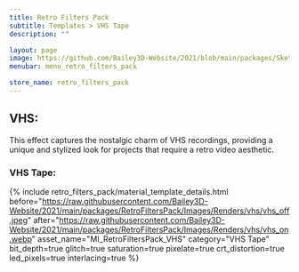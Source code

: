 ```yaml
---
title: Retro Filters Pack
subtitle: Templates > VHS Tape
description: ""

layout: page
image: https://github.com/Bailey3D-Website/2021/blob/main/packages/SketchIt/banner.png?raw=true
menubar: menu_retro_filters_pack

store_name: retro_filters_pack
---
```

## **VHS:**
<section id="vhs"/>

This effect captures the nostalgic charm of VHS recordings, providing a unique and stylized look for projects that require a retro video aesthetic.

### **VHS Tape:**

{% include retro_filters_pack/material_template_details.html
    before="https://raw.githubusercontent.com/Bailey3D-Website/2021/main/packages/RetroFiltersPack/Images/Renders/vhs/vhs_off.jpeg"
    after="https://raw.githubusercontent.com/Bailey3D-Website/2021/main/packages/RetroFiltersPack/Images/Renders/vhs/vhs_on.webp"
    asset_name="MI_RetroFiltersPack_VHS"
    category="VHS Tape"
    bit_depth=true
    glitch=true
    saturation=true
    pixelate=true
    crt_distortion=true
    led_pixels=true
    interlacing=true
%}